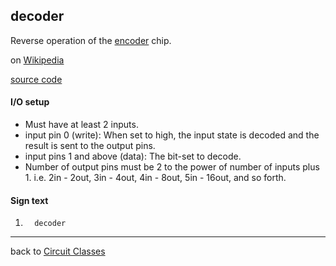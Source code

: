 decoder
----------
Reverse operation of the [encoder](Encoder) chip.
 
on [Wikipedia](http://en.wikipedia.org/wiki/Decoder)

[source code](https://github.com/eisental/BasicCircuits/blob/master/src/main/java/org/tal/basiccircuits/encoder.java)

#### I/O setup 
* Must have at least 2 inputs.
* input pin 0 (write):  When set to high, the input state is decoded and the result is sent to the output pins.
* input pins 1 and above (data): The bit-set to decode.
* Number of output pins must be 2 to the power of number of inputs plus 1. i.e. 2in - 2out, 3in - 4out, 4in - 8out, 5in - 16out, and so forth.

#### Sign text
1. `   decoder   `
***
back to [Circuit Classes](Home)
